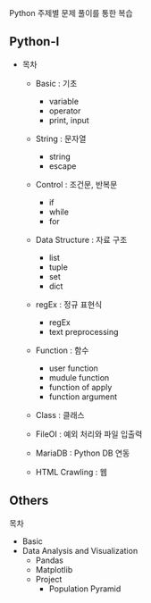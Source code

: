 Python 주제별 문제 풀이를 통한 복습

## Python-I

* 목차 
  * Basic : 기초
    * variable 
    * operator 
    * print, input 
    
  * String : 문자열
    * string 
    * escape
    
  * Control : 조건문, 반복문
    * if
    * while 
    * for
    
  * Data Structure : 자료 구조
    * list 
    * tuple 
    * set
    * dict
    
  * regEx : 정규 표현식
    * regEx
    * text preprocessing
  
  * Function : 함수
    * user function
    * mudule function
    * function of apply
    * function argument 
    
  * Class : 클래스 
  * FileOI : 예외 처리와 파일 입출력 
  * MariaDB : Python DB 연동
  * HTML Crawling : 웹

## Others

목차 
* Basic
* Data Analysis and Visualization
  * Pandas
  * Matplotlib
  * Project
    * Population Pyramid
